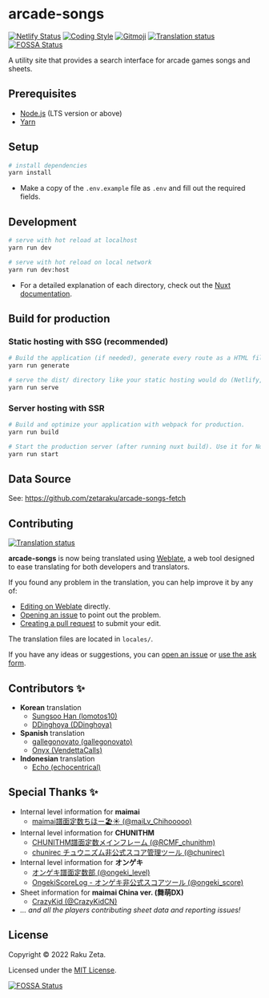 # arcade-songs

[![Netlify Status](https://api.netlify.com/api/v1/badges/1c32f773-3a20-42a1-a8f7-ace6ec1a3ebc/deploy-status)](https://app.netlify.com/sites/arcade-songs/deploys) [![Coding Style](https://img.shields.io/badge/code_style-airbnb-%234B32C3)](https://github.com/airbnb/javascript) [![Gitmoji](https://img.shields.io/badge/commit_style-%20😜%20😍-%23FFDD67)](https://gitmoji.dev) [![Translation status](https://hosted.weblate.org/widgets/arcade-songs/-/svg-badge.svg)](https://hosted.weblate.org/engage/arcade-songs/) [![FOSSA Status](https://app.fossa.com/api/projects/git%2Bgithub.com%2Fzetaraku%2Farcade-songs.svg?type=shield)](https://app.fossa.com/projects/git%2Bgithub.com%2Fzetaraku%2Farcade-songs?ref=badge_shield)

A utility site that provides a search interface for arcade games songs and sheets.

## Prerequisites

- [Node.js](https://nodejs.org/) (LTS version or above)
- [Yarn](https://yarnpkg.com/)

## Setup

```sh
# install dependencies
yarn install
```

- Make a copy of the `.env.example` file as `.env` and fill out the required fields.

## Development

```sh
# serve with hot reload at localhost
yarn run dev

# serve with hot reload on local network
yarn run dev:host
```

- For a detailed explanation of each directory, check out the [Nuxt documentation](https://nuxtjs.org).

## Build for production

### Static hosting with SSG (recommended)

```sh
# Build the application (if needed), generate every route as a HTML file and statically export to dist/ directory (used for static hosting).
yarn run generate

# serve the dist/ directory like your static hosting would do (Netlify, Vercel, Surge, etc), great for testing before deploying.
yarn run serve
```

### Server hosting with SSR

```sh
# Build and optimize your application with webpack for production.
yarn run build

# Start the production server (after running nuxt build). Use it for Node.js hosting like Heroku, Digital Ocean, etc.
yarn run start
```

## Data Source

See: <https://github.com/zetaraku/arcade-songs-fetch>

## Contributing

[![Translation status](https://hosted.weblate.org/widgets/arcade-songs/-/287x66-grey.png)](https://hosted.weblate.org/engage/arcade-songs/)

**arcade-songs** is now being translated using [Weblate](https://weblate.org/), a web tool designed to ease translating for both developers and translators.

If you found any problem in the translation, you can help improve it by any of:

- [Editing on Weblate](https://hosted.weblate.org/projects/arcade-songs/arcade-songs/) directly.
- [Opening an issue](https://github.com/zetaraku/arcade-songs/issues) to point out the problem.
- [Creating a pull request](https://github.com/zetaraku/arcade-songs/pulls) to submit your edit.

The translation files are located in `locales/`.

If you have any ideas or suggestions, you can [open an issue](https://github.com/zetaraku/arcade-songs/issues) or [use the ask form](https://arcade-songs-report.zetaraku.dev/).

## Contributors ✨

- **Korean** translation
  - [Sungsoo Han (lomotos10)](https://github.com/lomotos10)
  - [DDinghoya (DDinghoya)](https://github.com/DDinghoya)
- **Spanish** translation
  - [gallegonovato (gallegonovato)](https://github.com/gallegonovato)
  - [Onyx (VendettaCalls)](https://github.com/VendettaCalls)
- **Indonesian** translation
  - [Echo (echocentrical)](https://github.com/echocentrical)

## Special Thanks ✨

- Internal level information for **maimai**
  - [maimai譜面定数ちほー🏖☀️ (@maiLv_Chihooooo)](https://twitter.com/maiLv_Chihooooo)
- Internal level information for **CHUNITHM**
  - [CHUNITHM譜面定数メインフレーム (@RCMF_chunithm)](https://twitter.com/RCMF_chunithm)
  - [chunirec チュウニズム非公式スコア管理ツール (@chunirec)](https://twitter.com/chunirec)
- Internal level information for **オンゲキ**
  - [オンゲキ譜面定数部 (@ongeki_level)](https://twitter.com/ongeki_level)
  - [OngekiScoreLog - オンゲキ非公式スコアツール (@ongeki_score)](https://twitter.com/ongeki_score)
- Sheet information for **maimai China ver. (舞萌DX)**
  - [CrazyKid (@CrazyKidCN)](https://github.com/CrazyKidCN)
- *... and all the players contributing sheet data and reporting issues!*

## License

Copyright © 2022 Raku Zeta.

Licensed under the [MIT License](./LICENSE).

[![FOSSA Status](https://app.fossa.com/api/projects/git%2Bgithub.com%2Fzetaraku%2Farcade-songs.svg?type=large)](https://app.fossa.com/projects/git%2Bgithub.com%2Fzetaraku%2Farcade-songs?ref=badge_large)
